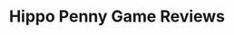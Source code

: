 ---
title: Hippo Penny Game Reviews
layout: scoredetail
permalink: /meta-score/anno-1800-console-edition
header:
  teaser: /assets/images/anno-1800-console-edition.jpg
  video:
    id: wW2FO8CjRhM
    provider: youtube
---